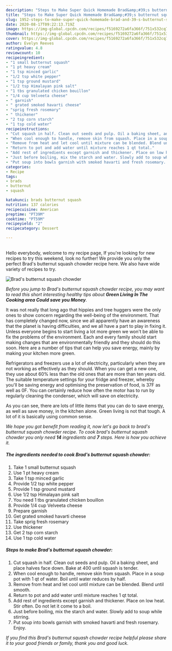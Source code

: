 ```yaml
---
description: "Steps to Make Super Quick Homemade Brad&amp;#39;s butternut squash chowder"
title: "Steps to Make Super Quick Homemade Brad&amp;#39;s butternut squash chowder"
slug: 1952-steps-to-make-super-quick-homemade-brad-and-39-s-butternut-squash-chowder
date: 2020-08-17T09:22:13.719Z
image: https://img-global.cpcdn.com/recipes/f5169272a6fa366f/751x532cq70/brads-butternut-squash-chowder-recipe-main-photo.jpg
thumbnail: https://img-global.cpcdn.com/recipes/f5169272a6fa366f/751x532cq70/brads-butternut-squash-chowder-recipe-main-photo.jpg
cover: https://img-global.cpcdn.com/recipes/f5169272a6fa366f/751x532cq70/brads-butternut-squash-chowder-recipe-main-photo.jpg
author: Evelyn Reeves
ratingvalue: 4.8
reviewcount: 10
recipeingredient:
- "1 small butternut squash"
- "1 pt heavy cream"
- "1 tsp minced garlic"
- "1/2 tsp white pepper"
- "1 tsp ground mustard"
- "1/2 tsp Himalayan pink salt"
- "1 tbs granulated chicken bouillon"
- "1/4 cup Velveeta cheese"
- " garnish"
- " grated smoked havarti cheese"
- "sprig fresh rosemary"
- " thickener"
- "2 tsp corn starch"
- "1 tsp cold water"
recipeinstructions:
- "Cut squash in half. Clean out seeds and pulp. Oil a baking sheet, and place halves face down. Bake at 400 until squash is tender."
- "When cool enough to handle, remove skin from squash. Place in a soup pot with 1 qt of water. Boil until water reduces by half."
- "Remove from heat and let cool until mixture can be blended. Blend until smooth."
- "Return to pot and add water until mixture reaches 1 qt total."
- "Add rest of ingredients except garnish and thickener. Place on low heat. Stir often. Do not let it come to a boil."
- "Just before boiling, mix the starch and water. Slowly add to soup while stirring."
- "Put soup into bowls garnish with smoked havarti and fresh rosemary. Enjoy."
categories:
- Recipe
tags:
- brads
- butternut
- squash

katakunci: brads butternut squash 
nutrition: 137 calories
recipecuisine: American
preptime: "PT39M"
cooktime: "PT59M"
recipeyield: "2"
recipecategory: Dessert

---
```

<br>
Hello everybody, welcome to my recipe page, If you're looking for new recipes to try this weekend, look no further! We provide you only the perfect Brad&#39;s butternut squash chowder recipe here. We also have wide variety of recipes to try.
<br>


![Brad&#39;s butternut squash chowder](https://img-global.cpcdn.com/recipes/f5169272a6fa366f/751x532cq70/brads-butternut-squash-chowder-recipe-main-photo.jpg)

<i>Before you jump to Brad&#39;s butternut squash chowder recipe, you may want to read this short interesting healthy tips about 
<strong>Green Living In The Cooking area Could save you Money</strong>.</i>
</br>

It was not really that long ago that hippies and tree huggers were the only ones to show concern regarding the well-being of the environment. That has completely changed now, since we all apparently have an awareness that the planet is having difficulties, and we all have a part to play in fixing it. Unless everyone begins to start living a lot more green we won't be able to fix the problems of the environment. Each and every family should start making changes that are environmentally friendly and they should do this soon. Here are a number of tips that can help you save energy, mainly by making your kitchen more green.

Refrigerators and freezers use a lot of electricity, particularly when they are not working as effectively as they should. When you can get a new one, they use about 60% less than the old ones that are more than ten years old. The suitable temperature settings for your fridge and freezer, whereby you'll be saving energy and optimising the preservation of food, is 37F as well as 0F. You can certainly reduce how often the motor has to run by regularly cleaning the condenser, which will save on electricity.

As you can see, there are lots of little items that you can do to save energy, as well as save money, in the kitchen alone. Green living is not that tough. A lot of it is basically using common sense.


<i>We hope you got benefit from reading it, now let's go back to brad&#39;s butternut squash chowder recipe. To cook brad&#39;s butternut squash chowder you only need <strong>14</strong> ingredients and <strong>7</strong> steps. Here is how you achieve it.
</i>

##### The ingredients needed to cook Brad&#39;s butternut squash chowder:

1. Take 1 small butternut squash
1. Use 1 pt heavy cream
1. Take 1 tsp minced garlic
1. Provide 1/2 tsp white pepper
1. Provide 1 tsp ground mustard
1. Use 1/2 tsp Himalayan pink salt
1. You need 1 tbs granulated chicken bouillon
1. Provide 1/4 cup Velveeta cheese
1. Prepare  garnish
1. Get  grated smoked havarti cheese
1. Take sprig fresh rosemary
1. Use  thickener
1. Get 2 tsp corn starch
1. Use 1 tsp cold water


##### Steps to make Brad&#39;s butternut squash chowder:

1. Cut squash in half. Clean out seeds and pulp. Oil a baking sheet, and place halves face down. Bake at 400 until squash is tender.
1. When cool enough to handle, remove skin from squash. Place in a soup pot with 1 qt of water. Boil until water reduces by half.
1. Remove from heat and let cool until mixture can be blended. Blend until smooth.
1. Return to pot and add water until mixture reaches 1 qt total.
1. Add rest of ingredients except garnish and thickener. Place on low heat. Stir often. Do not let it come to a boil.
1. Just before boiling, mix the starch and water. Slowly add to soup while stirring.
1. Put soup into bowls garnish with smoked havarti and fresh rosemary. Enjoy.


<i>If you find this Brad&#39;s butternut squash chowder recipe helpful please share it to your good friends or family, thank you and good luck.</i>
